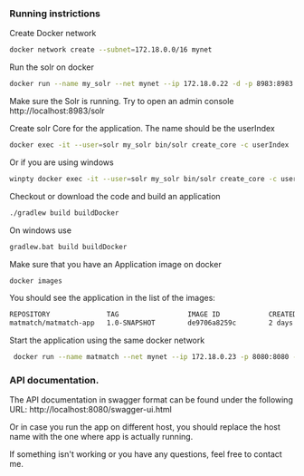 ### Running instrictions

Create Docker network
```bash
docker network create --subnet=172.18.0.0/16 mynet
```

Run the solr on docker
```bash
docker run --name my_solr --net mynet --ip 172.18.0.22 -d -p 8983:8983 -t solr
```

Make sure the Solr is running. Try to open an admin console http://localhost:8983/solr

Create solr Core for the application. The name should be the userIndex
```bash
docker exec -it --user=solr my_solr bin/solr create_core -c userIndex
```
Or if you are using windows
```bash
winpty docker exec -it --user=solr my_solr bin/solr create_core -c userIndex
```

Checkout or download the code and build an application
```bash
./gradlew build buildDocker
```
On windows use
```bash
gradlew.bat build buildDocker
```

Make sure that you have an Application image on docker
```bash
docker images
```
You should see the application in the list of the images:
```bash
REPOSITORY              TAG                 IMAGE ID            CREATED             SIZE
matmatch/matmatch-app   1.0-SNAPSHOT        de9706a8259c        2 days ago          742MB
```

Start the application using the same docker network
```bash
 docker run --name matmatch --net mynet --ip 172.18.0.23 -p 8080:8080 -t matmatch/matmatch-app:1.0-SNAPSHOT
```

### API documentation.
The API documentation in swagger format can be found under the following URL:
http://localhost:8080/swagger-ui.html

Or in case you run the app on different host, you should replace the host name with the one where app is actually running.

If something isn't working or you have any questions, feel free to contact me.
